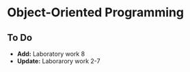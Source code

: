 # Object-Oriented Programming

## To Do

- **Add:** Laboratory work 8
- **Update:** Laborarory work 2-7
